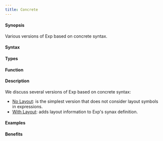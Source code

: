 ```yaml
---
title: Concrete
---
```


#### Synopsis

Various versions of Exp based on concrete syntax.

#### Syntax

#### Types

#### Function

#### Description

We discuss several versions of Exp based on concrete syntax:

*  [No Layout](/docs/Recipes/Languages/Exp/Concrete/NoLayout): is the simplest version that does not consider layout symbols in expressions.
*  [With Layout](/docs/Recipes/Languages/Exp/Concrete/WithLayout): adds layout information to Exp's synax definition.


#### Examples

#### Benefits


